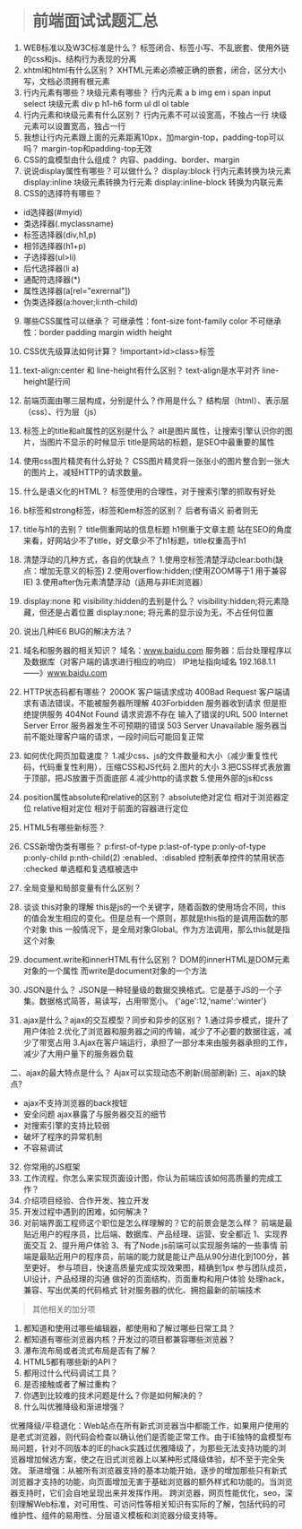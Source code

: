 > # 前端面试试题汇总

1. WEB标准以及W3C标准是什么？
标签闭合、标签小写、不乱嵌套、使用外链的css和js、结构行为表现的分离
2. xhtml和html有什么区别？
XHTML元素必须被正确的嵌套，闭合，区分大小写，文档必须拥有根元素
3. 行内元素有哪些？块级元素有哪些？
行内元素 a b img em i span input select
块级元素 div p h1-h6 form ul dl ol table
4. 行内元素和块级元素有什么区别？
行内元素不可以设宽高，不独占一行
块级元素可以设置宽高，独占一行
5. 我想让行内元素跟上面的元素距离10px，加margin-top，padding-top可以吗？
margin-top和padding-top无效
6. CSS的盒模型由什么组成？
内容、padding、border、margin
7. 说说display属性有哪些？可以做什么？
display:block 行内元素转换为块元素
display:inline 块级元素转换为行元素
display:inline-block 转换为内联元素
8. CSS的选择符有哪些？
  - id选择器(#myid)
  - 类选择器(.myclassname)
  - 标签选择器(div,h1,p)
  - 相邻选择器(h1+p)
  - 子选择器(ul>li)
  - 后代选择器(li a)
  - 通配符选择器(*)
  - 属性选择器(a[rel="exrernal"])
  - 伪类选择器(a:hover;li:nth-child)
9. 哪些CSS属性可以继承？
  可继承性：font-size font-family color
  不可继承性：border padding margin width height
10. CSS优先级算法如何计算？
  !important>id>class>标签
11. text-align:center 和 line-height有什么区别？
  text-align是水平对齐 line-height是行间
12. 前端页面由哪三层构成，分别是什么？作用是什么？
  结构层（html）、表示层（css）、行为层（js）
13. 标签上的title和alt属性的区别是什么？
  alt是图片属性，让搜索引擎认识你的图片，当图片不显示的时候显示
  title是网站的标题，是SEO中最重要的属性
14. 使用css图片精灵有什么好处？
  CSS图片精灵将一张张小的图片整合到一张大的图片上，减轻HTTP的请求数量。
15. 什么是语义化的HTML？
  标签使用的合理性，对于搜索引擎的抓取有好处
16. b标签和strong标签，i标签和em标签的区别？
  后者有语义 前者则无
17. title与h1的去别？
  title侧重网站的信息标题
  h1侧重于文章主题
  站在SEO的角度来看，好网站少不了title，好文章少不了h1标题，title权重高于h1
18. 清楚浮动的几种方式，各自的优缺点？
  1.使用空标签清楚浮动clear:both(缺点：增加无意义的标签)
  2.使用overflow:hidden;(使用ZOOM等于1  用于兼容IE)
  3.使用after伪元素清楚浮动（适用与非IE浏览器）
19. display:none 和 visibility:hidden的去别是什么？
  visibility:hidden;将元素隐藏，但还是占着位置
  display:none; 将元素的显示设为无，不占任何位置
20. 说出几种IE6 BUG的解决方法？
21. 域名和服务器的相关知识？
  域名：www.baidu.com
  服务器：后台处理程序以及数据库（对客户端的请求进行相应的响应）
  IP地址指向域名 192.168.1.1——》www.baidu.com
22. HTTP状态码都有哪些？
  200OK 客户端请求成功
  400Bad Request 客户端请求有语法错误，不能被服务器所理解
  403Forbidden 服务器收到请求 但是拒绝提供服务
  404Not Found 请求资源不存在 输入了错误的URL
  500 Internet Server Error 服务器发生不可预期的错误
  503 Server Unavailable 服务器当前不能处理客户端的请求，一段时间后可能回复正常
23. 如何优化网页加载速度？
  1.减少css、js的文件数量和大小（减少重复性代码，代码重复性利用），压缩CSS和JS代码
  2.图片的大小
  3.把CSS样式表放置于顶部，把JS放置于页面底部
  4.减少http的请求数
  5.使用外部的js和css
24. position属性absolute和relative的区别？
  absolute绝对定位 相对于浏览器定位
  relative相对定位 相对于前面的容器进行定位
25. HTML5有哪些新标签？
26. CSS新增伪类有哪些？
  p:first-of-type
  p:last-of-type
  p:only-of-type
  p:only-child
  p:nth-child(2)
  :enabled、:disabled 控制表单控件的禁用状态
  :checked 单选框和复选框被选中
27. 全局变量和局部变量有什么区别？

28. 谈谈 this对象的理解
  this是js的一个关键字，随着函数的使用场合不同，this 的值会发生相应的变化。但是总有一个原则，那就是this指的是调用函数的那个对象
  this 一般情况下，是全局对象Global。作为方法调用，那么this就是指这个对象
29. document.write和innerHTML有什么区别？
  DOM的innerHTML是DOM元素对象的一个属性
  而write是document对象的一个方法
30. JSON是什么？
  JSON是一种轻量级的数据交换格式。它是基于JS的一个子集。数据格式简答，易读写，占用带宽小。
  {'age':12,'name':'winter'}
31. ajax是什么？ajax的交互模型？同步和异步的区别？
  1.通过异步模式，提升了用户体验
  2.优化了浏览器和服务器之间的传输，减少了不必要的数据往返，减少了带宽占用
  3.Ajax在客户端运行，承担了一部分本来由服务器承担的工作，减少了大用户量下的服务器负载

  二、ajax的最大特点是什么？
  Ajax可以实现动态不刷新(局部刷新)
  三、ajax的缺点?
  - ajax不支持浏览器的back按钮
  - 安全问题 ajax暴露了与服务器交互的细节
  - 对搜索引擎的支持比较弱
  - 破坏了程序的异常机制
  - 不容易调试
  32. 你常用的JS框架
  33. 工作流程，你怎么来实现页面设计图，你认为前端应该如何高质量的完成工作？
  34. 介绍项目经验、合作开发、独立开发
  35. 开发过程中遇到的困难，如何解决？
  36. 对前端界面工程师这个职位是怎么样理解的？它的前景会是怎么样？
    前端是最贴近用户的程序员，比后端、数据库、产品经理、运营、安全都近
    1、实现界面交互
    2、提升用户体验
    3、有了Node.js前端可以实现服务端的一些事情
    前端是最贴近用户的程序员，前端的能力就是能让产品从90分进化到100分，甚至更好。
    参与项目，快速高质量完成实现效果图，精确到1px
    参与团队成员，UI设计，产品经理的沟通
    做好的页面结构，页面重构和用户体验
    处理hack，兼容、写出优美的代码格式
    针对服务器的优化、拥抱最新的前端技术
> 其他相关的加分项
  1. 都知道和使用过哪些编辑器，都使用和了解过哪些日常工具？
  2. 都知道有哪些浏览器内核？开发过的项目都兼容哪些浏览器？
  3. 瀑布流布局或者流式布局是否有了解？
  4. HTML5都有哪些新的API？
  5. 都用过什么代码调试工具？
  6. 是否接触或者了解过重构？
  7. 你遇到比较难的技术问题是什么？你是如何解决的？
  8. 什么叫优雅降级和渐进增强？

  优雅降级/平稳退化：Web站点在所有新式浏览器当中都能工作，如果用户使用的是老式浏览器，则代码会检查以确认他们是否能正常工作。由于IE独特的盒模型布局问题，针对不同版本的IE的hack实践过优雅降级了，为那些无法支持功能的浏览器增加候选方案，使之在旧式浏览器上以某种形式降级体验，却不至于完全失效。
  渐进增强：从被所有浏览器支持的基本功能开始，逐步的增加那些只有新式浏览器才支持的功能，向页面增加无害于基础浏览器的额外样式和功能的。当浏览器支持时，它们会自地呈现出来并发挥作用。
  跨浏览器，网页性能优化，seo，深刻理解Web标准，对可用性、可访问性等相关知识有实际的了解，包括代码的可维护性、组件的易用性、分层语义模板和浏览器分级支持等。

